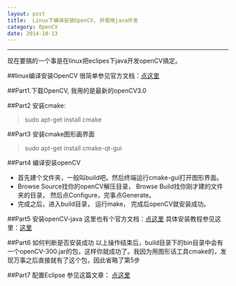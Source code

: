 ```yaml
---
layout: post
title:  Linux下编译安装OpenCV, 并使用java开发
category: OpenCV
date: 2014-10-13
---
```

---
现在要搞的一个事是在linux把eclipes下java开发openCV搞定。

##linux编译安装OpenCV
很简单参见官方文档：[点这里][1]

##Part1.下载OpenCV, 我用的是最新的openCV3.0

##Part2 安装cmake:
> sudo apt-get install cmake

##Part3 安装cmake图形画界面
> sudo apt-get install cmake-qt-gui

##Part4 编译安装openCV
> 
- 首先建个文件夹，一般叫build吧。然后终端运行cmake-gui打开图形界面。
- Browse Source找你的openCV解压目录， Browse Build找你刚才建的文件夹的目录， 然后点Configure，完事点Generate。
- 完成之后，进入build目录， 运行make， 完成后openCV就安装成功。

##Part5 安装openCV-java
这里也有个官方文档：[点这里][2]
具体安装教程参见这里：[这里][3]

##Part6 如何判断是否安装成功
以上操作结束后，build目录下的bin目录中会有一个openCV-300.jar的包，这样你就成功了。我因为用图形话工具cmake的，发现万事之后直接就有了这个包，因此省略了第5步

##Part7 配置Eclipse
参见这篇文章： [点这里][4]

  [1]: http://docs.opencv.org/trunk/doc/tutorials/introduction/linux_install/linux_install.html
  [2]: http://docs.opencv.org/doc/tutorials/introduction/desktop_java/java_dev_intro.html
  [3]: http://x-wei.github.io/linux%E4%B8%8B%E5%AE%89%E8%A3%85%E5%B9%B6%E4%BD%BF%E7%94%A8java%E5%BC%80%E5%8F%91opencv%E7%9A%84%E9%85%8D%E7%BD%AE.html
  [4]: http://exintopro.net/blog/2013/10/02/setting-up-eclipse-for-using-opencv-java-in-ubuntu/
